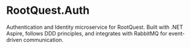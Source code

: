 # RootQuest.Auth

Authentication and Identity microservice for RootQuest. Built with .NET Aspire, follows DDD principles, and integrates with RabbitMQ for event-driven communication.
